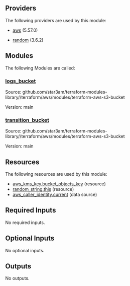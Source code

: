 ## Providers

The following providers are used by this module:

- <a name="provider_aws"></a> [aws](#provider_aws) (5.57.0)

- <a name="provider_random"></a> [random](#provider_random) (3.6.2)

## Modules

The following Modules are called:

### <a name="module_logs_bucket"></a> [logs_bucket](#module_logs_bucket)

Source: github.com/star3am/terraform-modules-library//terraform/aws/modules/terraform-aws-s3-bucket

Version: main

### <a name="module_transition_bucket"></a> [transition_bucket](#module_transition_bucket)

Source: github.com/star3am/terraform-modules-library//terraform/aws/modules/terraform-aws-s3-bucket

Version: main

## Resources

The following resources are used by this module:

- [aws_kms_key.bucket_objects_key](https://registry.terraform.io/providers/hashicorp/aws/latest/docs/resources/kms_key) (resource)
- [random_string.this](https://registry.terraform.io/providers/hashicorp/random/latest/docs/resources/string) (resource)
- [aws_caller_identity.current](https://registry.terraform.io/providers/hashicorp/aws/latest/docs/data-sources/caller_identity) (data source)

## Required Inputs

No required inputs.

## Optional Inputs

No optional inputs.

## Outputs

No outputs.
